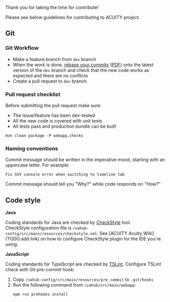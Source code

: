 Thank you for taking the time for contribute!  

Please see below guidelines for contributing to ACUITY project.  

## Git

### Git Workflow

* Make a feature branch from `dev` branch
* When the work is done, [rebase your commits](https://github.com/edx/edx-platform/wiki/How-to-Rebase-a-Pull-Request) ([PDF](/docs/How-to-Rebase-a-Pull-Request.pdf)) onto the latest version of the `dev` branch and check that the new code works as expected and there are no conflicts
* Create a pull request to `dev` branch 

### Pull request checklist

Before submitting the pull request make sure:

* The issue/feature has been dev-tested
* All the new code is covered with unit tests
* All tests pass and production bundle can be built
```
mvn clean package -P webapp,checks
```

### Naming conventions
Commit message should be written in the imperative mood, starting with an uppercase letter. For example:
```
Fix SSV console error when switching to timeline tab
```
Commit message should tell you "Why?" while code responds on "How?"

## Code style

**Java**  

Coding standards for Java are checked by [CheckStyle](https://checkstyle.sourceforge.io/) tool.  
CheckStyle configuration file is `/vahub-config/src/main/resources/checkstyle.xml`.
See [ACUITY Acuity Wiki](TODO:add link) on how to configure CheckStyle plugin for the IDE you're using.  

**JavaScript**  

Coding standards for TypeScript are checked by [TSLint](https://palantir.github.io/tslint/). Configure TSLint check with Git pre-commit hook:

1. Copy `/vahub-config/src/main/resources/pre_commit` to `.git/hooks`
2. Run the following command from `/vahub/src/main/webapp`:
    ```
    npm run prehooks-install
    ```
<!--
## Miscellaneous

### How to update application version
Run
```
mvn versions:set -DnewVersion=1.1-SNAPSHOT -DprocessAllModules
```
If everyting is OK, then
```
mvn versions:commit -DprocessAllModules
```
-->
